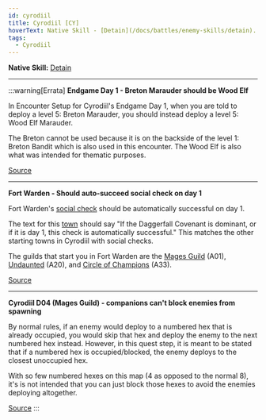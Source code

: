 ```yaml
---
id: cyrodiil
title: Cyrodiil [CY]
hoverText: Native Skill - [Detain](/docs/battles/enemy-skills/detain).
tags:
  - Cyrodiil
---
```


**Native Skill:** [Detain](/docs/battles/enemy-skills/detain)

---

:::warning[Errata]
**Endgame Day 1 - Breton Marauder should be Wood Elf**

In Encounter Setup for Cyrodiil's Endgame Day 1, when you are told to deploy a level 5: Breton Marauder, you should instead deploy a level 5: Wood Elf Marauder.

The Breton cannot be used because it is on the backside of the level 1: Breton Bandit which is also used in this encounter. The Wood Elf is also what was intended for thematic purposes.

<a href="https://support.chiptheorygames.com/support/solutions/articles/33000292578" target="_blank">Source</a>

---

**Fort Warden - Should auto-succeed social check on day 1**

Fort Warden's [social check](/docs/campaign/day/encounter-phase/social-checks) should be automatically successful on day 1.

The text for this [town](/docs/campaign/day/encounter-phase/town) should say "If the Daggerfall Covenant is dominant, or if it is day 1, this check is automatically successful." This matches the other starting towns in Cyrodiil with social checks.

The guilds that start you in Fort Warden are the [Mages Guild](/docs/campaign/guilds/mages-guild) (A01), [Undaunted](/docs/campaign/guilds/undaunted) (A20), and [Circle of Champions](/docs/campaign/guilds/circle-of-champions) (A33).

<a href="https://support.chiptheorygames.com/support/solutions/articles/33000292579" target="_blank">Source</a>

---

**Cyrodiil D04 (Mages Guild) - companions can't block enemies from spawning**

By normal rules, if an enemy would deploy to a numbered hex that is already occupied, you would skip that hex and deploy the enemy to the next numbered hex instead. However, in this quest step, it is meant to be stated that if a numbered hex is occupied/blocked, the enemy deploys to the closest unoccupied hex.

With so few numbered hexes on this map (4 as opposed to the normal 8), it's is not intended that you can just block those hexes to avoid the enemies deploying altogether.

<a href="https://support.chiptheorygames.com/support/solutions/articles/33000293225" target="_blank">Source</a>
:::
